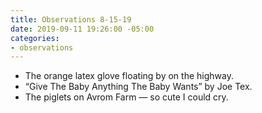 ```yaml
---
title: Observations 8-15-19
date: 2019-09-11 19:26:00 -05:00
categories:
- observations
---
```


- The orange latex glove floating by on the highway.
- “Give The Baby Anything The Baby Wants” by Joe Tex.
- The piglets on Avrom Farm — so cute I could cry.